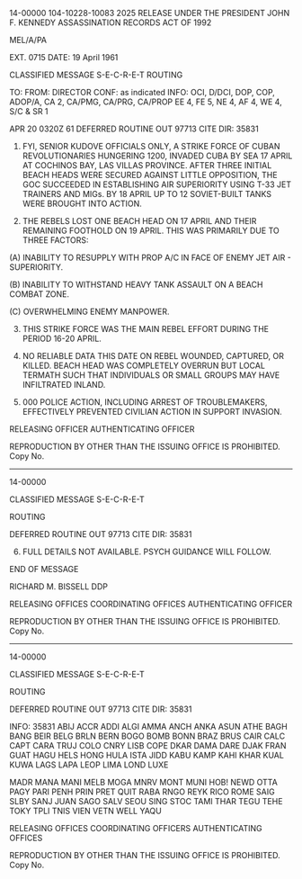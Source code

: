 14-00000
104-10228-10083
2025 RELEASE UNDER THE PRESIDENT JOHN F. KENNEDY ASSASSINATION RECORDS ACT OF 1992

MEL/A/PA

EXT. 0715
DATE: 19 April 1961

CLASSIFIED MESSAGE
S-E-C-R-E-T
ROUTING

TO:
FROM: DIRECTOR
CONF: as indicated
INFO: OCI, D/DCI, DOP, COP, ADOP/A, CA 2, CA/PMG, CA/PRG, CA/PROP
EE 4, FE 5, NE 4, AF 4, WE 4, S/C & SR 1

APR 20 0320Z 61
DEFERRED
ROUTINE
OUT 97713
CITE DIR: 35831

1. FYI, SENIOR KUDOVE OFFICIALS ONLY, A STRIKE FORCE OF CUBAN REVOLUTIONARIES
HUNGERING 1200, INVADED CUBA BY SEA 17 APRIL AT COCHINOS BAY, LAS VILLAS PROVINCE.
AFTER THREE INITIAL BEACH HEADS WERE SECURED AGAINST LITTLE OPPOSITION, THE GOC
SUCCEEDED IN ESTABLISHING AIR SUPERIORITY USING T-33 JET TRAINERS AND MIGs.
BY 18 APRIL UP TO 12 SOVIET-BUILT TANKS WERE BROUGHT INTO ACTION.

2. THE REBELS LOST ONE BEACH HEAD ON 17 APRIL AND THEIR REMAINING FOOTHOLD
ON 19 APRIL. THIS WAS PRIMARILY DUE TO THREE FACTORS:

(A) INABILITY TO RESUPPLY WITH PROP A/C IN FACE OF ENEMY JET AIR -
SUPERIORITY.

(B) INABILITY TO WITHSTAND HEAVY TANK ASSAULT ON A BEACH COMBAT ZONE.

(C) OVERWHELMING ENEMY MANPOWER.

3. THIS STRIKE FORCE WAS THE MAIN REBEL EFFORT DURING THE PERIOD 16-20 APRIL.

4. NO RELIABLE DATA THIS DATE ON REBEL WOUNDED, CAPTURED, OR KILLED. BEACH
HEAD WAS COMPLETELY OVERRUN BUT LOCAL TERMATH SUCH THAT INDIVIDUALS OR SMALL
GROUPS MAY HAVE INFILTRATED INLAND.

5. 000 POLICE ACTION, INCLUDING ARREST OF TROUBLEMAKERS, EFFECTIVELY PREVENTED
CIVILIAN ACTION IN SUPPORT INVASION.

RELEASING OFFICER AUTHENTICATING OFFICER

REPRODUCTION BY OTHER THAN THE ISSUING OFFICE IS PROHIBITED. Copy No.

---

14-00000

CLASSIFIED MESSAGE
S-E-C-R-E-T

ROUTING

DEFERRED
ROUTINE
OUT 97713
CITE DIR: 35831

6. FULL DETAILS NOT AVAILABLE. PSYCH GUIDANCE WILL FOLLOW.

END OF MESSAGE

RICHARD M. BISSELL
DDP

RELEASING OFFICES COORDINATING OFFICES AUTHENTICATING OFFICER

REPRODUCTION BY OTHER THAN THE ISSUING OFFICE IS PROHIBITED. Copy No.

---

14-00000

CLASSIFIED MESSAGE
S-E-C-R-E-T

ROUTING

DEFERRED
ROUTINE
OUT 97713
CITE DIR: 35831

INFO: 35831
ABIJ ACCR ADDI ALGI AMMA ANCH ANKA ASUN
ATHE BAGH BANG BEIR BELG BRLN BERN
BOGO BOMB BONN BRAZ BRUS CAIR CALC CAPT
CARA TRUJ COLO CNRY LISB COPE DKAR DAMA
DARE DJAK FRAN GUAT HAGU HELS HONG HULA
ISTA JIDD KABU KAMP KAHI KHAR KUAL
KUWA LAGS LAPA LEOP LIMA LOND LUXE

MADR MANA MANI MELB MOGA MNRV MONT
MUNI HOB! NEWD OTTA PAGY PARI PENH
PRIN PRET QUIT RABA RNGO REYK RICO ROME SAIG
SLBY SANJ JUAN SAGO SALV SEOU SING STOC
TAMI THAR TEGU TEHE TOKY TPLI TNIS VIEN
VETN WELL YAQU

RELEASING OFFICES COORDINATING OFFICERS AUTHENTICATING OFFICES

REPRODUCTION BY OTHER THAN THE ISSUING OFFICE IS PROHIBITED. Copy No.
